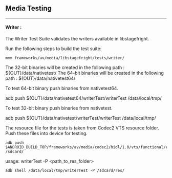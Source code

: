 ## Media Testing ##
---
#### Writer :
The Writer Test Suite validates the writers available in libstagefright.

Run the following steps to build the test suite:
```
mmm frameworks/av/media/libstagefright/tests/writer/
```

The 32-bit binaries will be created in the following path : ${OUT}/data/nativetest/
The 64-bit binaries will be created in the following path : ${OUT}/data/nativetest64/

To test 64-bit binary push binaries from nativetest64.

adb push ${OUT}/data/nativetest64/writerTest/writerTest /data/local/tmp/

To test 32-bit binary push binaries from nativetest.

adb push ${OUT}/data/nativetest/writerTest/writerTest /data/local/tmp/

The resource file for the tests is taken from Codec2 VTS resource folder. Push these files into device for testing.
```
adb push  $ANDROID_BUILD_TOP/frameworks/av/media/codec2/hidl/1.0/vts/functional/res /sdcard/
```

usage: writerTest -P \<path_to_res_folder\>
```
adb shell /data/local/tmp/writerTest -P /sdcard/res/
```
